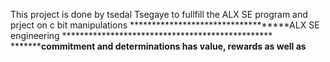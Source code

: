 This project is done by tsedal Tsegaye to fullfill the ALX SE program and prject on c bit manipulations
***********************************ALX SE engineering ************************************************
*************************commitment and determinations has value, rewards as well as******************
